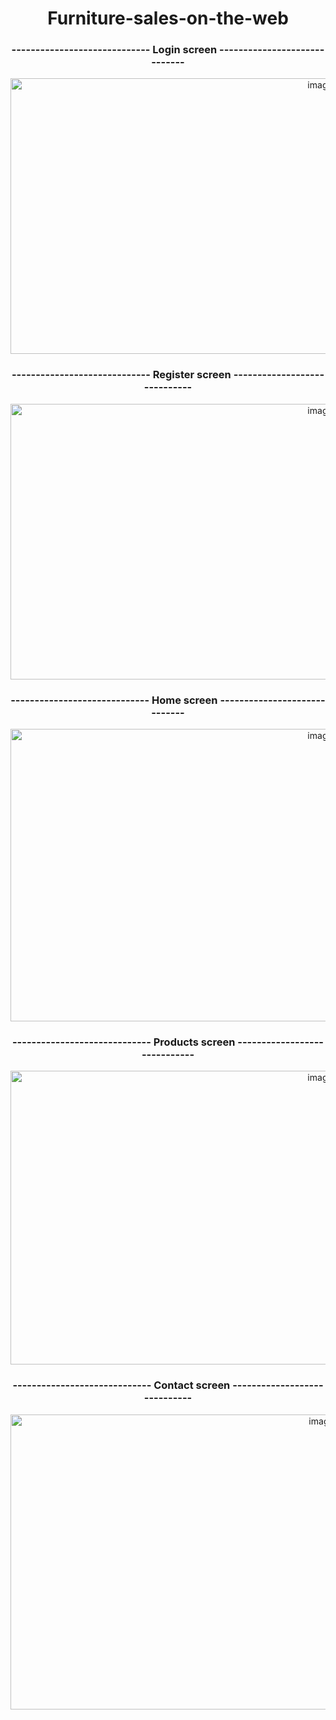 <h1 align="center">Furniture-sales-on-the-web</h1>

<h3 align="center">----------------------------- Login screen -----------------------------</h3>

<p align="center">
  <img width="975" height="441" alt="image" src="https://github.com/user-attachments/assets/cdc11226-dcd0-4724-b9b2-a03b51bab172" />
</p>

<h3 align="center">----------------------------- Register screen -----------------------------</h3>

<p align="center">
  <img width="975" height="441" alt="image" src="https://github.com/user-attachments/assets/5e21dee9-0711-4642-929b-9bd27c848009" />
</p>

<h3 align="center">----------------------------- Home screen -----------------------------</h3>

<p align="center">
  <img width="975" height="468" alt="image" src="https://github.com/user-attachments/assets/399ecefd-c5a8-4505-8afb-ebde1058d118" />
</p>

<h3 align="center">----------------------------- Products screen -----------------------------</h3>

<p align="center">
  <img width="975" height="470" alt="image" src="https://github.com/user-attachments/assets/e73ceaa6-ecd0-4d3c-a5e0-a25521bd8ff9" />
</p>

<h3 align="center">----------------------------- Contact screen -----------------------------</h3>

<p align="center">
  <img width="979" height="472" alt="image" src="https://github.com/user-attachments/assets/736b0318-5d1b-40cb-b951-cfdec5efa993" />
</p>

